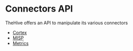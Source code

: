 # Connectors API

TheHive offers an API to manipulate its various connectors

- [Cortex](cortex)
- [MISP](misp)
- [Metrics](metrics)
